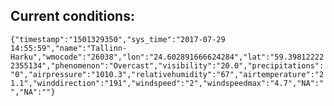 ## Current conditions: 
 ``` {"timestamp":"1501329350","sys_time":"2017-07-29 14:55:59","name":"Tallinn-Harku","wmocode":"26038","lon":"24.602891666624284","lat":"59.398122222355134","phenomenon":"Overcast","visibility":"20.0","precipitations":"0","airpressure":"1010.3","relativehumidity":"67","airtemperature":"21.1","winddirection":"191","windspeed":"2","windspeedmax":"4.7","NA":"","NA":""} ```
